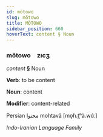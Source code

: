 ```yaml
---
id: mötowo
slug: mötowo
title: MÖTOWO
sidebar_position: 660
hoverText: content § Noun
---
```


### mötowo&emsp;<span kind="abugida">ƶıcʒ</span>

*content* **§** Noun

**Verb**: to be content

**Noun**: content

**Modifier**: content-related

Persian محتوا mohtavâ [mo̞ɦ.t̪ʰä.wɑ́ː]

*Indo-Iranian Language Family*